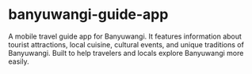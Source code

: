 # banyuwangi-guide-app
A mobile travel guide app for Banyuwangi. It features information about tourist attractions, local cuisine, cultural events, and unique traditions of Banyuwangi. Built to help travelers and locals explore Banyuwangi more easily.
